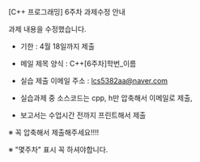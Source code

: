 [C++ 프로그래밍] 6주차 과제수정 안내

과제 내용을 수정했습니다.

- 기한 : 4월 18일까지 제출

- 메일 제목 양식 : C++[6주차]학번_이름

- 실습 제출 이메일 주소 : lcs5382aa@naver.com

- 실습과제 중 소스코드는 cpp, h만 압축해서 이메일로 제출, 

- 보고서는 수업시간 전까지 프린트해서 제출

 ※ 꼭 압축해서 제출해주세요!!!!
 
 ※ "몇주차" 표시 꼭 하셔야합니다.
